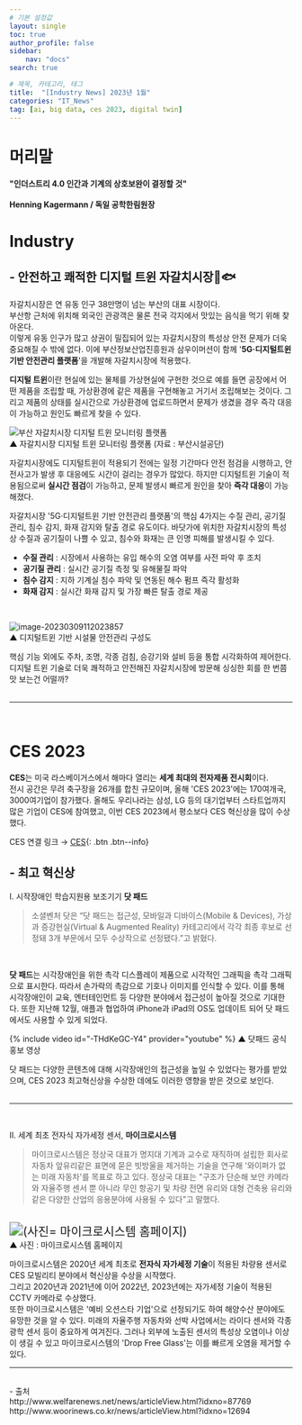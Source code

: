 ```yaml
---
# 기본 설정값
layout: single
toc: true
author_profile: false
sidebar:
    nav: "docs"
search: true

# 제목, 카테고리, 태그
title:  "[Industry News] 2023년 1월"
categories: "IT_News"
tag: [ai, big data, ces 2023, digital twin]
---
```


# 머리말
<div class="notice--success">
<h4>"인더스트리 4.0 인간과 기계의 상호보완이 결정할 것"<br/><br/>
Henning Kagermann / 독일 공학한림원장</h4>
</div>


# Industry
## - 안전하고 쾌적한 디지털 트윈 자갈치시장🦑🐟

자갈치시장은 연 유동 인구 38만명이 넘는 부산의 대표 시장이다.<br/>
부산항 근처에 위치해 외국인 관광객은 물론 전국 각지에서 맛있는 음식을 먹기 위해 찾아온다.
<br/>이렇게 유동 인구가 많고 상권이 밀집되어 있는 자갈치시장의 특성상 안전 문제가 더욱 중요해질 수 밖에 없다. 
이에 부산정보산업진흥원과 삼우이머션이 함께 '**5G·디지털트윈 기반 안전관리 플랫폼**'을 개발해 자갈치시장에 적용했다.

**디지털 트윈**이란 현실에 있는 물체를 가상현실에 구현한 것으로 예를 들면 공장에서 어떤 제품을 조립할 때, 가상환경에 같은 제품을 구현해놓고 거기서 조립해보는 것이다. 
그리고 제품의 상태를 실시간으로 가상환경에 업로드하면서 문제가 생겼을 경우 즉각 대응이 가능하고 원인도 빠르게 찾을 수 있다.

![부산 자갈치시장 디지털 트윈 모니터링 플랫폼](https://img3.yna.co.kr/etc/inner/KR/2022/12/19/AKR20221219035500051_01_i_P4.jpg)
<br/>▲ 자갈치시장 디지털 트윈 모니터링 플랫폼 (자료 : 부산시설공단)<br/>

자갈치시장에도 디지털트윈이 적용되기 전에는 일정 기간마다 안전 점검을 시행하고, 안전사고가 발생 후 대응에도 시간이 걸리는 경우가 많았다. 
하지만 디지털트윈 기술이 적용됨으로써 **실시간 점검**이 가능하고, 문제 발생시 빠르게 원인을 찾아 **즉각 대응**이 가능해졌다.

자갈치시장 '5G·디지털트윈 기반 안전관리 플랫폼'의 핵심 4가지는 수질 관리, 공기질 관리, 침수 감지, 화재 감지와 탈출 경로 유도이다.
바닷가에 위치한 자갈치시장의 특성상 수질과 공기질이 나쁠 수 있고, 침수와 화재는 큰 인명 피해를 발생시킬 수 있다.

- **수질 관리** : 시장에서 사용하는 유입 해수의 오염 여부를 사전 파악 후 조치<br/>
- **공기질 관리** : 실시간 공기질 측정 및 유해물질 파악<br/>
- **침수 감지** : 지하 기계실 침수 파악 및 연동된 해수 펌프 즉각 활성화<br/>
- **화재 감지** : 실시간 화재 감지 및 가장 빠른 탈출 경로 제공
<br/>

![image-20230309112023857]({{site.url}}\images\2023-02-26-industry_news_202301\image-20230309112023857.png)
<br/>▲ 디지털트윈 기반 시설물 안전관리 구성도
<br/>

핵심 기능 외에도 주차, 조명, 각종 검침, 승강기와 설비 등을 통합 시각화하여 제어한다.<br/>
디지털 트윈 기술로 더욱 쾌적하고 안전해진 자갈치시장에 방문해 싱싱한 회를 한 번쯤 맛 보는건 어떨까?
<br/><br/>
<hr/>
<br/>

# CES 2023

**CES**는 미국 라스베이거스에서 해마다 열리는 **세계 최대의 전자제품 전시회**이다.<BR/> 전시 공간은 무려 축구장을 26개를 합친 규모이며, 올해 'CES 2023'에는 170여개국, 3000여기업이 참가했다. 올해도 우리나라는 삼성, LG 등의 대기업부터 스타트업까지 많은 기업이 CES에 참여했고, 이번 CES 2023에서 평소보다 CES 혁신상을 많이 수상했다.
<BR/>

CES 연결 링크 → [CES](https://www.ces.tech/){: .btn .btn--info}
<br/>
## - 최고 혁신상 <br/>

Ⅰ. 시작장애인 학습지원용 보조기기 **닷 패드**<br/>

>소셜벤처 닷은 “닷 패드는 접근성, 모바일과 디바이스(Mobile & Devices), 가상과 증강현실(Virtual & Augmented Reality) 카테고리에서 각각 최종 후보로 선정돼 3개 부문에서 모두 수상작으로 선정됐다.”고 밝혔다.
<br/>

**닷 패드**는 시각장애인을 위한 촉각 디스플레이 제품으로 시각적인 그래픽을 촉각 그래픽으로 표시한다. 따라서 손가락의 촉감으로 기호나 이미지를 인식할 수 있다.
이를 통해 시각장애인이 교육, 엔터테인먼트 등 다양한 분야에서 접근성이 높아질 것으로 기대한다. 또한 지난해 12월, 애플과 협업하여 iPhone과 iPad의 OS도 업데이트 되어 닷 패드에서도 사용할 수 있게 되었다.<BR/>

{% include video id="-THdKeGC-Y4" provider="youtube" %}
▲ 닷패드 공식 홍보 영상
<br/>

닷 패드는 다양한 콘텐츠에 대해 시각장애인의 접근성을 높일 수 있었다는 평가를 받았으며, CES 2023 최고혁신상을 수상한 데에도 이러한 영향을 받은 것으로 보인다.
<br/><br/>
<hr/>
<br/>

Ⅱ. 세계 최초 전자식 자가세정 센서, **마이크로시스템**
<br/>

>마이크로시스템은 정상국 대표가 명지대 기계과 교수로 재직하며 설립한 회사로 자동차 앞유리같은 표면에 묻은 빗방울을 제거하는 기술을 연구해 '와이퍼가 없는 미래 자동차'를 목표로 하고 있다. 정상국 대표는 "구조가 단순해 보안 카메라와 자율주행 센서 뿐 아니라 무인 항공기 및 차량 전면 유리와 대형 건축용 유리와 같은 다양한 산업의 응용분야에 사용될 수 있다"고 말했다.
<br/>

<img src="https://cdn.woorinews.co.kr/news/photo/202206/12694_12966_257.png" alt="(사진= 마이크로시스템 홈페이지)" style="zoom:150%;" />
<br/>▲ 사진 : 마이크로시스템 홈페이지
<br/>

마이크로시스템은 2020년 세계 최초로 **전자식 자가세정 기술**이 적용된 차량용 센서로 CES 모빌리티 분야에서 혁신상을 수상을 시작했다. <br/>그리고 2020년과 2021년에 이어 2022년, 2023년에는 자가세정 기술이 적용된 CCTV 카메라로 수상했다.<br/> 또한 마이크로시스템은 '예비 오션스타 기업'으로 선정되기도 하여 해양수산 분야에도 유망한 것을 알 수 있다.
미래의 자율주행 자동차와 선박 사업에서는 라이다 센서와 각종 광학 센서 등이 중요하게 여겨진다. 그러나 외부에 노출된 센서의 특성상 오염이나 이상이 생길 수 있고 마이크로시스템의 'Drop Free Glass'는 이를 빠르게 오염을 제거할 수 있다.

<hr/>
<br/>
- 출처<br/>
http://www.welfarenews.net/news/articleView.html?idxno=87769<br/>
http://www.woorinews.co.kr/news/articleView.html?idxno=12694